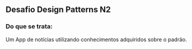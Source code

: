 ## Desafio Design Patterns N2

### Do que se trata:

Um App de notícias utilizando conhecimentos adquiridos sobre o padrão.
